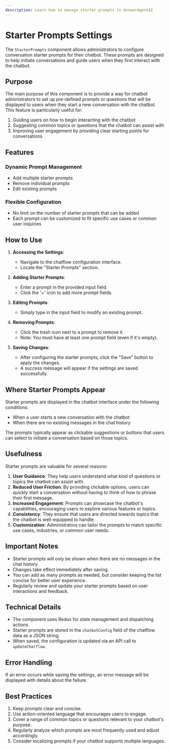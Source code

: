 ```yaml
---
description: Learn how to manage starter prompts in AnswerAgentAI
---
```


# Starter Prompts Settings

The `StarterPrompts` component allows administrators to configure conversation starter prompts for their chatbot. These prompts are designed to help initiate conversations and guide users when they first interact with the chatbot.

## Purpose

The main purpose of this component is to provide a way for chatbot administrators to set up pre-defined prompts or questions that will be displayed to users when they start a new conversation with the chatbot. This feature is particularly useful for:

1. Guiding users on how to begin interacting with the chatbot
2. Suggesting common topics or questions that the chatbot can assist with
3. Improving user engagement by providing clear starting points for conversations

## Features

### Dynamic Prompt Management

-   Add multiple starter prompts
-   Remove individual prompts
-   Edit existing prompts

### Flexible Configuration

-   No limit on the number of starter prompts that can be added
-   Each prompt can be customized to fit specific use cases or common user inquiries

## How to Use

1. **Accessing the Settings**:

    - Navigate to the chatflow configuration interface.
    - Locate the "Starter Prompts" section.

2. **Adding Starter Prompts**:

    - Enter a prompt in the provided input field.
    - Click the '+' icon to add more prompt fields.

3. **Editing Prompts**:

    - Simply type in the input field to modify an existing prompt.

4. **Removing Prompts**:

    - Click the trash icon next to a prompt to remove it.
    - Note: You must have at least one prompt field (even if it's empty).

5. **Saving Changes**:
    - After configuring the starter prompts, click the "Save" button to apply the changes.
    - A success message will appear if the settings are saved successfully.

## Where Starter Prompts Appear

Starter prompts are displayed in the chatbot interface under the following conditions:

-   When a user starts a new conversation with the chatbot
-   When there are no existing messages in the chat history

The prompts typically appear as clickable suggestions or buttons that users can select to initiate a conversation based on those topics.

## Usefulness

Starter prompts are valuable for several reasons:

1. **User Guidance**: They help users understand what kind of questions or topics the chatbot can assist with.
2. **Reduced User Friction**: By providing clickable options, users can quickly start a conversation without having to think of how to phrase their first message.
3. **Increased Engagement**: Prompts can showcase the chatbot's capabilities, encouraging users to explore various features or topics.
4. **Consistency**: They ensure that users are directed towards topics that the chatbot is well-equipped to handle.
5. **Customization**: Administrators can tailor the prompts to match specific use cases, industries, or common user needs.

## Important Notes

-   Starter prompts will only be shown when there are no messages in the chat history.
-   Changes take effect immediately after saving.
-   You can add as many prompts as needed, but consider keeping the list concise for better user experience.
-   Regularly review and update your starter prompts based on user interactions and feedback.

## Technical Details

-   The component uses Redux for state management and dispatching actions.
-   Starter prompts are stored in the `chatbotConfig` field of the chatflow data as a JSON string.
-   When saved, the configuration is updated via an API call to `updateChatflow`.

## Error Handling

If an error occurs while saving the settings, an error message will be displayed with details about the failure.

## Best Practices

1. Keep prompts clear and concise.
2. Use action-oriented language that encourages users to engage.
3. Cover a range of common topics or questions relevant to your chatbot's purpose.
4. Regularly analyze which prompts are most frequently used and adjust accordingly.
5. Consider localizing prompts if your chatbot supports multiple languages.
